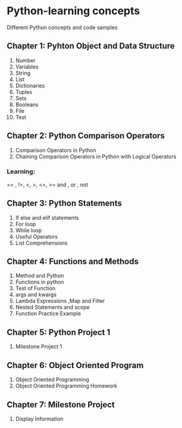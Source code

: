 # Python-learning concepts
Different Python concepts and code samples

## Chapter 1: Pyhton Object and Data Structure  

1. Number
2. Variables
3. String
4. List
5. Dictionaries
6. Tuples
7. Sets
8. Booleans
9. File
10. Test

## Chapter 2: Python Comparison Operators

1. Comparison Operators in Python
2. Chaining Comparison Operators in Python with Logical Operators

### Learning:
== , !=, <, >, <=, >= 
and , or , not

## Chapter 3: Python Statements

1. If else and elif statements
2. For loop
3. While loop
4. Useful Operators
5. List Comprehensions
 
## Chapter 4: Functions and Methods

1. Method and Python
2. Functions in python
3. Test of Function
4. args and kwargs 
5. Lambda Expressions ,Map and Filter
6. Nested Statements and scope
7. Function Practice Example

## Chapter 5: Python Project 1
1. Milestone Project 1

## Chapter 6: Object Oriented Program
1. Object Oriented Programming
2. Object Oriented Programming Homework

## Chapter 7: Milestone Project
1. Display Information


